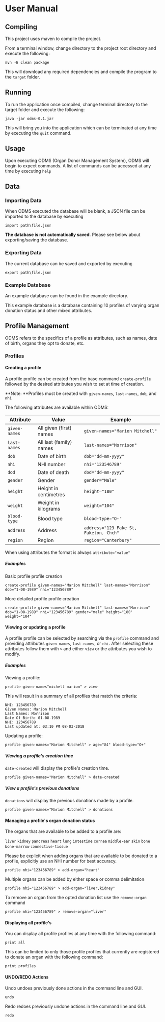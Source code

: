 # User Manual
## Compiling
This project uses maven to compile the project.

From a terminal window, change directory to the project root directory and execute the following:

    mvn -B clean package

This will download any required dependencies and compile the program to the `target` folder.

## Running
To run the application once compiled, change terminal directory to the target folder and execute 
the following:

    java -jar odms-0.1.jar

This will bring you into the application which can be terminated at any time by executing the 
`quit` command.

## Usage
Upon executing ODMS (Organ Donor Management System), ODMS will begin to expect commands. A list of 
commands can be accessed at any time by executing `help`

## Data
### Importing Data
When ODMS executed the database will be blank, a JSON file can be imported to the database by 
executing

    import path\file.json

**The database is not automatically saved.** Please see below about exporting/saving the database. 

### Exporting Data
The current database can be saved and exported by executing

    export path\file.json
    
### Example Database
An example database can be found in the example directory.
    
This example database is a database containing 10 profiles of varying organ donation status and other 
mixed attributes.

## Profile Management
ODMS refers to the specifics of a profile as attributes, such as names, date of birth, organs they opt
 to donate, etc.

### Profiles
#### Creating a profile
A profile profile can be created from the base command `create-profile` followed by the desired 
attributes you wish to set at time of creation.

**Note: **Profiles must be created with `given-names`, `last-names`, `dob`, and `nhi`

The following attributes are available within ODMS:

| Attribute     | Value                   | Example                                |
| ------------- | ----------------------- | -------------------------------------- |
| `given-names` | All given (first) names | `given-names="Marion Mitchell"`        |
| `last-names`  | All last (family) names | `last-names="Morrison"`                |
| `dob`         | Date of birth           | `dob="dd-mm-yyyy"`                     |
| `nhi`         | NHI number              | `nhi="123546789"`                      |
| `dod`         | Date of death           | `dod="dd-mm-yyyy"`                     |
| `gender`      | Gender                  | `gender="Male"`                        |
| `height`      | Height in centimetres   | `height="180"`                         |
| `weight`      | Weight in kilograms     | `weight="104"`                         |
| `blood-type`  | Blood type              | `blood-type="O-"`                      |
| `address`     | Address                 | `address="123 Fake St, Faketon, Chch"` |
| `region`      | Region                  | `region="Canterbury"`                  |

When using attributes the format is always `attribute="value"`

##### Examples
Basic profile profile creation

    create-profile given-names="Marion Mitchell" last-names="Morrison" dob="1-08-1989" nhi="123456789"
    
More detailed profile profile creation

    create-profile given-names="Marion Mitchell" last-names="Morrison" dob="1-08-1989" nhi="123456789" gender="male" height="180" weight="104"

#### Viewing or updating a profile
A profile profile can be selected by searching via the `profile` command and providing attributes 
`given-names`, `last-names`, or `nhi`. After selecting these attributes follow them with ` > ` and 
either `view` or the attributes you wish to modify.

##### Examples
Viewing a profile:
    
    profile given-names"michell marion" > view
    
This will result in a summary of all profiles that match the criteria:

    NHI: 123456789
    Given Names: Marion Mitchell
    Last Names: Morrison
    Date Of Birth: 01-08-1989
    NHI: 123456789
    Last updated at: 03:10 PM 08-03-2018
    
Updating a profile:

    profile given-names="Marion Mitchell" > age="84" blood-type="O+"

##### Viewing a profile's creation time
`date-created` will display the profile's creation time.

    profile given-names="Marion Mitchell" > date-created

##### View a profile's previous donations
`donations` will display the previous donations made by a profile.

    profile given-names="Marion Mitchell" > donations

#### Managing a profile's organ donation status
The organs that are available to be added to a profile are:

`liver`
`kidney`
`pancreas`
`heart`
`lung`
`intestine`
`cornea`
`middle-ear`
`skin`
`bone`
`bone-marrow`
`connective-tissue`

Please be explicit when adding organs that are available to be donated to a profile, explicitly use an
 NHI number for best accuracy.

    profile nhi="123456789" > add-organ="heart"

Multiple organs can be added by either space or comma delimitation

    profile nhi="123456789" > add-organ="liver,kidney"
    
To remove an organ from the opted donation list use the `remove-organ` command

    profile nhi="123456789" > remove-organ="liver"
    
#### Displaying all profile's
You can display all profile profiles at any time with the following command:

    print all
    
This can be limited to only those profile profiles that currently are registered to donate an organ 
with the following command:
    
    print profiles
    
#### UNDO/REDO Actions
Undo undoes previously done actions in the command line and GUI.

    undo
    
Redo redoes previously undone actions in the command line and GUI.

    redo
